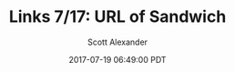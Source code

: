 ---
layout: podcast
title: "Links 7/17: URL of Sandwich"
author: Scott Alexander
description: https://slatestarcodex.com/2017/07/19/links-717-url-of-sandwich/
date: 2017-07-19 06:49:00 PDT
length: 2545263
duration: 636
guid: links-717-url-of-sandwich
---